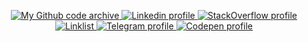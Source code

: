 <!-- <p align="center">
  <a href="https://maiconandsilva.gitlab.io"><strong>maiconandsilva.gitlab.io</strong></a>
</p> -->

<!-- https://github.com/DenverCoder1/readme-typing-svg -->
<!-- <p align="center">
    <a href="https://github.com/maiconandsilva/npx-card-maiconandsilva#readme">
        <img alt="Typing SVG: ~$ docker exec dev ./update" title="~$ docker exec dev ./update" src="/assets/readme-typing-svg.herokuapp.com.svg"/>
    </a>
</p> -->

<!-- https://github.com/alexandresanlim/Badges4-README.md-Profile -->
<p align="center">
  <a href="https://github.com/maiconandsilva-archive">
    <img alt="My Github code archive" title="Code Archive" src="https://img.shields.io/badge/CODE_ARCHIVE-000?style=for-the-badge&logo=github&logoColor=white"/>
  </a>
  <a href="https://www.linkedin.com/in/maiconandsilva">
    <img alt="Linkedin profile" title="Follow me on Linkedin" src="https://img.shields.io/badge/LinkedIn-0077B5?style=for-the-badge&logo=linkedin&logoColor=white"/>
  </a>
  <a href="https://stackoverflow.com/users/15016163/maicon-mauricio">
    <img alt="StackOverflow profile" title="Follow me on Stack Overflow" src="https://img.shields.io/badge/Stack_Overflow-FE7A16?style=for-the-badge&logo=stack-overflow&logoColor=white"/>
  </a>
  <a href="https://git.io/maiconandsilva">
    <img alt="Linklist" title="Linklist: more links to my internet activity" src="https://img.shields.io/badge/linktree-39E09B?style=for-the-badge&logo=linktree&logoColor=white"/>
  </a>
  <a href="https://t.me/maiconandsilva">
    <img alt="Telegram profile" title="Reach me on Telegram" src="https://img.shields.io/badge/Telegram-2CA5E0?style=for-the-badge&logo=telegram&logoColor=white"/>
  </a>
  <a href="https://codepen.io/maiconandsilva">
    <img alt="Codepen profile" title="Follow me on Codepen" src="https://img.shields.io/badge/Codepen-000000?style=for-the-badge&logo=codepen&logoColor=white"/>
  </a>
</p>

